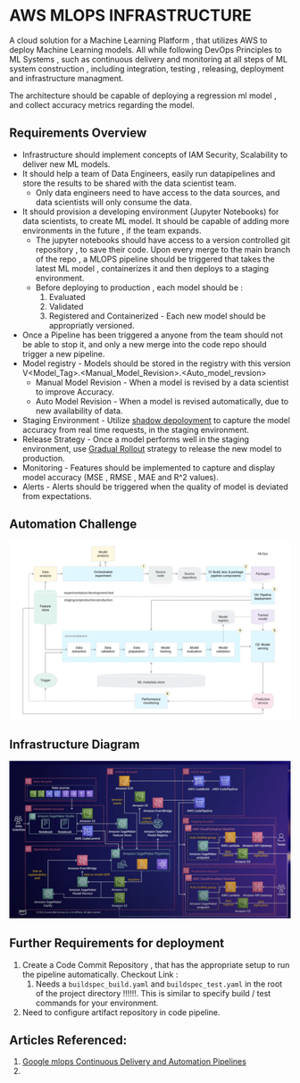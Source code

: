 # AWS MLOPS INFRASTRUCTURE

A cloud solution for a Machine Learning Platform , that utilizes AWS to deploy Machine Learning models. All while following DevOps Principles to ML Systems , such as continuous delivery and monitoring at all steps of ML system construction , including integration, testing , releasing, deployment and infrastructure managment.

The architecture should be capable of deploying a regression ml model , and collect accuracy metrics regarding the model.

## Requirements Overview

- Infrastructure should implement concepts of IAM Security, Scalability to deliver new ML models.
- It should help a team of Data Engineers, easily run datapipelines and store the results to be shared with the data scientist team.
  - Only data engineers need to have access to the data sources, and data scientists will only consume the data.
- It should provision a developing environment (Jupyter Notebooks) for data scientists, to create ML model. It should be capable of adding more environments in the future , if the team expands.
  - The jupyter notebooks should have access to a version controlled git repository , to save their code. Upon every merge to the main branch of the repo , a MLOPS pipeline should be triggered that takes the latest ML model , containerizes it and then deploys to a staging environment.
  - Before deploying to production , each model should be :
    1. Evaluated
    2. Validated
    3. Registered and Containerized - Each new model should be appropriatly versioned.
- Once a Pipeline has been triggered a anyone from the team should not be able to stop it, and only a new merge into the code repo should trigger a new pipeline.
- Model registry - Models should be stored in the registry with this version V<Model_Tag>.<Manual_Model_Revision>.<Auto_model_revsion>
  - Manual Model Revision - When a model is revised by a data scientist to improve Accuracy.
  - Auto Model Revision - When a model is revised automatically, due to new availability of data.
- Staging Environment - Utilize <u>shadow depoloyment</u> to capture the model accuracy from real time requests, in the staging environment.
- Release Strategy - Once a model performs well in the staging environment, use <u>Gradual Rollout</u> strategy to release the new model to production.
- Monitoring - Features should be implemented to capture and display model accuracy (MSE , RMSE , MAE and R^2 values).
- Alerts - Alerts should be triggered when the quality of model is deviated from expectations.

## Automation Challenge

![](./images/mlops_processes.svg)

## Infrastructure Diagram

![](./images/architecture_diagram.png)

## Further Requirements for deployment

1. Create a Code Commit Repository , that has the appropriate setup to run the pipeline automatically. Checkout Link : 
   1. Needs a ```buildspec_build.yaml``` and ```buildspec_test.yaml``` in the root of the project directory !!!!!!. This is similar to specify build / test commands for your environment.
2. Need to configure artifact repository in code pipeline.

## Articles Referenced:

1. [Google mlops Continuous Delivery and Automation Pipelines](https://cloud.google.com/architecture/mlops-continuous-delivery-and-automation-pipelines-in-machine-learning)
2. 

